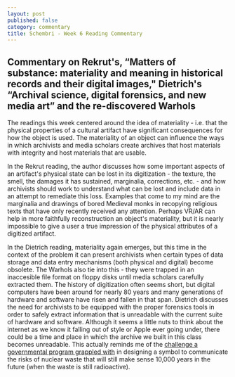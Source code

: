 ```yaml
---
layout: post
published: false
category: commentary
title: Schembri - Week 6 Reading Commentary
---
```

## Commentary on Rekrut's, “Matters of substance: materiality and meaning in historical records and their digital images," Dietrich's “Archival science, digital forensics, and new media art” and the re-discovered Warhols 

The readings this week centered around the idea of materiality - i.e. that the physical properties of a cultural artifact have significant consequences for how the object is used. The materiality of an object can influence the ways in which archivists and media scholars create archives that host materials with integrity and host materials that are usable. 

In the Rekrut reading, the author discusses how some important aspects of an artifact's physical state can be lost in its digitization - the texture, the smell, the damages it has sustained, marginalia, corrections, etc. - and how archivists should work to understand what can be lost and include data in an attempt to remediate this loss. Examples that come to my mind are the marginalia and drawings of bored Medieval monks in recopying religious texts that have only recently received any attention. Perhaps VR/AR can help in more faithfully reconstruction an object's materiality, but it is nearly impossible to give a user a true impression of the physical attributes of a digitized artifact.

In the Dietrich reading, materiality again emerges, but this time in the context of the problem it can present archivists when certain types of data storage and data entry mechanisms (both physical and digital) become obsolete. The Warhols also tie into this - they were trapped in an inaccesible file format on floppy disks until media scholars carefully extracted them. The history of digitization often seems short, but digital computers have been around for nearly 80 years and many generations of hardware and software have risen and fallen in that span. Dietrich discusses the need for archivists to be equipped with the proper forensics tools in order to safely extract information that is unreadable with the current suite of hardware and software. Although it seems a little nuts to think about the internet as we know it falling out of style or Apple ever going under, there could be a time and place in which the archive we built in this class becomes unreadable. This actually reminds me of the [challenge a governmental program grappled with](http://www.slate.com/blogs/the_eye/2014/05/14/_99_percent_invisible_by_roman_mars_designing_warning_symbols_for_the_nation.html) in designing a symbol to communicate the risks of nuclear waste that will still make sense 10,000 years in the future (when the waste is still radioactive). 